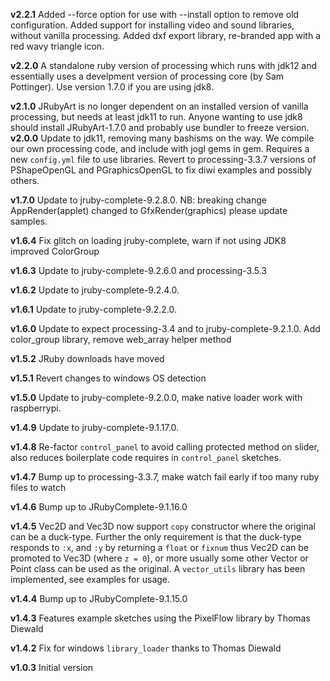 **v2.2.1** Added --force option for use with --install option to remove old configuration. Added support for installing video and sound libraries, without vanilla processing. Added dxf export library, re-branded app with a red wavy triangle icon.

**v2.2.0** A standalone ruby version of processing which runs with jdk12 and essentially uses a develpment version of processing core (by Sam Pottinger). Use version 1.7.0 if you are using jdk8.

**v2.1.0** JRubyArt is no longer dependent on an installed version of vanilla processing, but needs at least jdk11 to run. Anyone wanting to use jdk8 should install JRubyArt-1.7.0 and probably use bundler to freeze version.
**v2.0.0** Update to jdk11, removing many bashisms on the way. We compile our own processing code, and include with jogl gems in gem. Requires a new `config.yml` file to use libraries. Revert to processing-3.3.7 versions of PShapeOpenGL and PGraphicsOpenGL to fix diwi examples and possibly others.

**v1.7.0** Update to jruby-complete-9.2.8.0. NB: breaking change AppRender(applet) changed to GfxRender(graphics) please update samples.

**v1.6.4** Fix glitch on loading jruby-complete, warn if not using JDK8 improved ColorGroup

**v1.6.3** Update to jruby-complete-9.2.6.0 and processing-3.5.3

**v1.6.2** Update to jruby-complete-9.2.4.0.

**v1.6.1** Update to jruby-complete-9.2.2.0.

**v1.6.0** Update to expect processing-3.4 and to jruby-complete-9.2.1.0. Add color_group library, remove web_array helper method

**v1.5.2** JRuby downloads have moved

**v1.5.1** Revert changes to windows OS detection

**v1.5.0** Update to jruby-complete-9.2.0.0, make native loader work with raspberrypi.

**v1.4.9** Update to jruby-complete-9.1.17.0.

**v1.4.8** Re-factor `control_panel` to avoid calling protected method on slider, also reduces boilerplate code requires in `control_panel` sketches.

**v1.4.7** Bump up to processing-3.3.7, make watch fail early if too many ruby files to watch

**v1.4.6** Bump up to JRubyComplete-9.1.16.0

**v1.4.5** Vec2D and Vec3D now support `copy` constructor where the original can be a duck-type. Further the only requirement is that the duck-type responds to `:x`, and `:y` by returning a `float` or `fixnum` thus Vec2D can be promoted to Vec3D (where `z = 0`), or more usually some other Vector or Point class can be used as the original. A `vector_utils` library has been implemented, see examples for usage.

**v1.4.4** Bump up to JRubyComplete-9.1.15.0

**v1.4.3** Features example sketches using the PixelFlow library by Thomas Diewald

**v1.4.2** Fix for windows `library_loader` thanks to Thomas Diewald

**v1.0.3** Initial version
